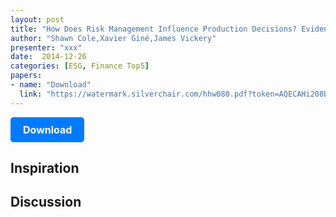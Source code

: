 ```yaml
---
layout: post
title: "How Does Risk Management Influence Production Decisions? Evidence from a Field Experiment"
author: "Shawn Cole,Xavier Giné,James Vickery"
presenter: "xxx"
date:  2014-12-26
categories: [ESG, Finance Top5]
papers:
- name: "Download"
  link: "https://watermark.silverchair.com/hhw080.pdf?token=AQECAHi208BE49Ooan9kkhW_Ercy7Dm3ZL_9Cf3qfKAc485ysgAAA3kwggN1BgkqhkiG9w0BBwagggNmMIIDYgIBADCCA1sGCSqGSIb3DQEHATAeBglghkgBZQMEAS4wEQQMLcTZnDBQCLUroCVIAgEQgIIDLNoK9x1-w6udHMyrcSaYsmvhZd9fNzdF43-_E9Yh0eNEbin7Yr5lxuygUPnJkkiKAn9FJtbra7WSyR5WC_vXMJaoZ3lHMzJvx4pU4yznoPJ9VOR2t1ed_1ipOD_Q0aP2cuwk9vkcZ_cx7dx5vrdFYlatBzv9PJfg87G4sHvswwGTEmE0RsGJ7X5nBYT9GjnHdJ-vLXOpENORkGw7vUwJcNr7T1vVvT7nAonhNwWEuXZP490ZiQKxtxSYOQp2xwhBGp_qidf-45bJ3doF4upBUdUd52g-ipWGFDJ5d60c2CqfmtAjJONdiK7R6eON_PVx6ZAwp7C5JkzXkbjKfNvzw0ifY6ISi1nBqzSEIvTbPCR-6UoU08DYaluJsG0ql5jrWlSTedIpHgp3x3y0wwg-lamY-_9Nf3B88Lfz58TFdfok-NSX2XDrL_jgkBnoSg3kdU9ePSRkrQV3xRlUWFMUrFPA3zxQvU99yLry7V8EaFVtwLKFBV5jYsCCBHDkCqQblZiEmwEjPt6mdbS-CABi4gtJNjwhFfihaCR4mbPFyX-QnZMS-0zZJlwJ8Htwm6acFb-ORr9EGoKcQpDXbyRuthMheildc8v6ba2I2bombV78RGObFGULwx0md-AMuX2EvU-VER6lx1KbNggFNjHgBDfomGcrAMdHVKMf_M7Ntz3Zd1-8pyqz2tRDQpMLLtavyKUk6lG6-NvOzzvqehWDxRSJ0MzD3Fvmcak3o9a8AdmR9-SXbHF_GBYdd-TAYYQE5rvO3qG56lUpTb0F3ALwbA4UDJlgsfZ8Y4-aVZ-GYG_D5JaJgOQuiW1B0lpKG_v5fZEM-xryjrL792EB9zCis8EHkPM_nMadAfVZu8kLw3sRGbuZY6TGt7Vgb-zk_XF5smWVFxetwcdXuvPZficlJ12ffz2RitexQWlMzXgc4wPzZ5OpoxI-xEoAXRcMv4P4h60P7b4Uerm40rnN6JXzh8niG423KbR_sxqPxVyAs9jF2UQ0OVDaLb8XAZ-oJBN_CHSV2e4CEEm5O1heRUpvWm8iJx0_tNA29hmmhk_XMbbi-hJB1SktBn-eB-vr"
---
```



<p>
  <a href="https://watermark.silverchair.com/hhw080.pdf?token=AQECAHi208BE49Ooan9kkhW_Ercy7Dm3ZL_9Cf3qfKAc485ysgAAA3kwggN1BgkqhkiG9w0BBwagggNmMIIDYgIBADCCA1sGCSqGSIb3DQEHATAeBglghkgBZQMEAS4wEQQMLcTZnDBQCLUroCVIAgEQgIIDLNoK9x1-w6udHMyrcSaYsmvhZd9fNzdF43-_E9Yh0eNEbin7Yr5lxuygUPnJkkiKAn9FJtbra7WSyR5WC_vXMJaoZ3lHMzJvx4pU4yznoPJ9VOR2t1ed_1ipOD_Q0aP2cuwk9vkcZ_cx7dx5vrdFYlatBzv9PJfg87G4sHvswwGTEmE0RsGJ7X5nBYT9GjnHdJ-vLXOpENORkGw7vUwJcNr7T1vVvT7nAonhNwWEuXZP490ZiQKxtxSYOQp2xwhBGp_qidf-45bJ3doF4upBUdUd52g-ipWGFDJ5d60c2CqfmtAjJONdiK7R6eON_PVx6ZAwp7C5JkzXkbjKfNvzw0ifY6ISi1nBqzSEIvTbPCR-6UoU08DYaluJsG0ql5jrWlSTedIpHgp3x3y0wwg-lamY-_9Nf3B88Lfz58TFdfok-NSX2XDrL_jgkBnoSg3kdU9ePSRkrQV3xRlUWFMUrFPA3zxQvU99yLry7V8EaFVtwLKFBV5jYsCCBHDkCqQblZiEmwEjPt6mdbS-CABi4gtJNjwhFfihaCR4mbPFyX-QnZMS-0zZJlwJ8Htwm6acFb-ORr9EGoKcQpDXbyRuthMheildc8v6ba2I2bombV78RGObFGULwx0md-AMuX2EvU-VER6lx1KbNggFNjHgBDfomGcrAMdHVKMf_M7Ntz3Zd1-8pyqz2tRDQpMLLtavyKUk6lG6-NvOzzvqehWDxRSJ0MzD3Fvmcak3o9a8AdmR9-SXbHF_GBYdd-TAYYQE5rvO3qG56lUpTb0F3ALwbA4UDJlgsfZ8Y4-aVZ-GYG_D5JaJgOQuiW1B0lpKG_v5fZEM-xryjrL792EB9zCis8EHkPM_nMadAfVZu8kLw3sRGbuZY6TGt7Vgb-zk_XF5smWVFxetwcdXuvPZficlJ12ffz2RitexQWlMzXgc4wPzZ5OpoxI-xEoAXRcMv4P4h60P7b4Uerm40rnN6JXzh8niG423KbR_sxqPxVyAs9jF2UQ0OVDaLb8XAZ-oJBN_CHSV2e4CEEm5O1heRUpvWm8iJx0_tNA29hmmhk_XMbbi-hJB1SktBn-eB-vr" class="button">
    Download
  </a>
</p>

<style>
  .button {
    display: inline-block;
    padding: 10px 20px;
    background-color: #007bff;
    color: #fff;
    text-decoration: none;
    border-radius: 5px;
    font-size: 16px;
    font-weight: bold;
  }
</style>
## Inspiration




## Discussion

